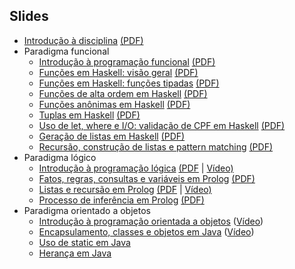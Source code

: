 Slides
------

- [Introdução à disciplina](https://docs.google.com/presentation/d/1h3FJcDFKrenAffH-bxXiruFHRpJ6nN_bryPtIglED_E/edit?usp=sharing) [(PDF)](https://docs.google.com/presentation/d/1h3FJcDFKrenAffH-bxXiruFHRpJ6nN_bryPtIglED_E/export/pdf)
- Paradigma funcional
   - [Introdução à programação funcional](https://docs.google.com/presentation/d/1wwj_3uXETj7-f8l_tYIeo6LSrCN5YTa8LMjtpesItNg/edit?usp=sharing) [(PDF)](https://docs.google.com/presentation/d/1wwj_3uXETj7-f8l_tYIeo6LSrCN5YTa8LMjtpesItNg/export/pdf)
   - [Funções em Haskell: visão geral](https://docs.google.com/presentation/d/1BG4PRmcPgDzgHxNkklyuljVdb6SfKPSUUqSgcFM3Bm8/edit?usp=sharing) [(PDF)](https://docs.google.com/presentation/d/1BG4PRmcPgDzgHxNkklyuljVdb6SfKPSUUqSgcFM3Bm8/export/pdf)
   - [Funções em Haskell: funções tipadas](https://docs.google.com/presentation/d/1y-4QgUU2PrwF-OnersZDP2B4qCQAz14kCMJ3SrU7rKo/edit?usp=sharing) [(PDF)](https://docs.google.com/presentation/d/1y-4QgUU2PrwF-OnersZDP2B4qCQAz14kCMJ3SrU7rKo/export/pdf)
   - [Funções de alta ordem em Haskell](https://docs.google.com/presentation/d/1UKi2vkIMiNdScn_m7CidoSBzZ9b4j1ppCSPKYYFjxIk/edit?usp=sharing) [(PDF)](https://docs.google.com/presentation/d/1UKi2vkIMiNdScn_m7CidoSBzZ9b4j1ppCSPKYYFjxIk/export/pdf)
   - [Funções anônimas em Haskell](https://docs.google.com/presentation/d/1zxqEsvCegZhxfwjjxElIkNjY-pqmLvpEnq9Mt0YBR9Y/edit?usp=sharing) [(PDF)](https://docs.google.com/presentation/d/1zxqEsvCegZhxfwjjxElIkNjY-pqmLvpEnq9Mt0YBR9Y/export/pdf)
   - [Tuplas em Haskell](https://docs.google.com/presentation/d/1sMyFIaHF9p8DwcVPaYgReZBb-uUTpZaYiTtvVWdm5Kw/edit?usp=sharing) [(PDF)](https://docs.google.com/presentation/d/1sMyFIaHF9p8DwcVPaYgReZBb-uUTpZaYiTtvVWdm5Kw/export/pdf)
   - [Uso de let, where e I/O: validação de CPF em Haskell](https://docs.google.com/presentation/d/1X3hITYqBAuAtXhNdvEOFpknYbjRZsGg80c5-ITXar_Y/edit?usp=sharing) [(PDF)](https://docs.google.com/presentation/d/1X3hITYqBAuAtXhNdvEOFpknYbjRZsGg80c5-ITXar_Y/export/pdf)   
   - [Geração de listas em Haskell](https://docs.google.com/presentation/d/1TMixYL165fAWWSdmBSz15Bv6rwBG8BpaCMktSRxiypc/edit?usp=sharing) [(PDF)](https://docs.google.com/presentation/d/1TMixYL165fAWWSdmBSz15Bv6rwBG8BpaCMktSRxiypc/export/pdf)
   - [Recursão, construção de listas e pattern matching](https://docs.google.com/presentation/d/1CgQfX9IMbhj8Qmy7sUsxAmtXdxFqe47puFElN7JDobo/edit?usp=sharing) [(PDF)](https://docs.google.com/presentation/d/1CgQfX9IMbhj8Qmy7sUsxAmtXdxFqe47puFElN7JDobo/export/pdf)
- Paradigma lógico
   - [Introdução à programação lógica](https://docs.google.com/presentation/d/1BBdEMiomZmtC2hBAHEYMAXUk1VqxqkPSlUhWrjcyp5g/edit?usp=sharing) [(PDF](https://docs.google.com/presentation/d/1BBdEMiomZmtC2hBAHEYMAXUk1VqxqkPSlUhWrjcyp5g/export/pdf) | [Vídeo)](https://drive.google.com/file/d/1_1JCudbZOdeIUgpN3_OaLSe9SwdVaOxt/view?usp=sharing)
   - [Fatos, regras, consultas e variáveis em Prolog](https://docs.google.com/presentation/d/1-XSnxqA9-Ub7Kq0Kd4sHm17wUETLrzXkqW6WODMG98I/edit?usp=sharing) [(PDF)](https://docs.google.com/presentation/d/1-XSnxqA9-Ub7Kq0Kd4sHm17wUETLrzXkqW6WODMG98I/export/pdf)
   - [Listas e recursão em Prolog](https://docs.google.com/presentation/d/1JDEbRUr0QYoRjx-DHRUEeX-UWwKSCObI0UcJPYVoASM/edit?usp=sharing) [(PDF](https://docs.google.com/presentation/d/1JDEbRUr0QYoRjx-DHRUEeX-UWwKSCObI0UcJPYVoASM/export/pdf) | [Vídeo)](https://drive.google.com/file/d/1MaIl_4LPkijwLZMPRBMR2Ky6v6M_zbo1/view?usp=sharing)
   - [Processo de inferência em Prolog](https://docs.google.com/presentation/d/197tgx5dL0qi8TpT86D7N-iZURokOtCrf9i45OJam59E/edit?usp=sharing) [(PDF)](https://docs.google.com/presentation/d/197tgx5dL0qi8TpT86D7N-iZURokOtCrf9i45OJam59E/export/pdf)
- Paradigma orientado a objetos
   - [Introdução à programação orientada a objetos](https://docs.google.com/presentation/d/11RNFeJRACGFEfN7-DSoiUpQMqAKnKC2HFdnco_QV6O4/edit?usp=sharing) ([Vídeo](https://drive.google.com/file/d/18kV6l1WitQPhUNU5aXJU_-b_04JuHVKJ/view?usp=sharing
))
   - [Encapsulamento, classes e objetos em Java](https://docs.google.com/presentation/d/1mgI4MwuOgrX_ohtxUECe-ts0qDQH9SKjgiSzLfg2pHg/edit?usp=sharing) ([Vídeo](https://drive.google.com/file/d/1km7L2YPN0g-2Z_RK8QRMTsu-G9oOt1MJ/view?usp=sharing))
   - [Uso de static em Java](https://docs.google.com/presentation/d/1VLjYnXuZ_Wisa7lZ0ANWdhFb4vPrgfopJv1oQC7bLzk/edit?usp=sharing) 
   - [Herança em Java](https://docs.google.com/presentation/d/1RqHDauB2jNiwos4CaNZfav5YgywwOxUyCtDrM60j36I/edit?usp=sharing) 


<!--

   - [Condicionais e recursividade em Haskell](https://docs.google.com/presentation/d/19dlzcfDaVMIx1KKaaM4gxlrzW7zuVZe8hd8awFKvjHg/edit?usp=sharing) [(PDF)](https://docs.google.com/presentation/d/19dlzcfDaVMIx1KKaaM4gxlrzW7zuVZe8hd8awFKvjHg/export/pdf)


- Paradigma lógico
   - [Introdução à programação lógica](https://docs.google.com/presentation/d/1YfAJmPQRsDpr3V0_A9I8SaxBFKeM-TyqTvmN6XnAWHc/edit?usp=sharing) [(PDF)](https://docs.google.com/presentation/d/1YfAJmPQRsDpr3V0_A9I8SaxBFKeM-TyqTvmN6XnAWHc/export/pdf)
   - [Fatos, regras, consultas e variáveis em Prolog](https://docs.google.com/presentation/d/1VSONXQPshN0Bc-49fSI_oDCJawNpT310wEkU-3VdH9A/edit?usp=sharing) [(PDF)](https://docs.google.com/presentation/d/1VSONXQPshN0Bc-49fSI_oDCJawNpT310wEkU-3VdH9A/export/pdf)
   - [Listas em Prolog](https://docs.google.com/presentation/d/1NVpOmgzxU2RjHyuSr3wo61J7nfEosCYPBrBUsgsERNI/edit?usp=sharing) [(PDF)](https://docs.google.com/presentation/d/1NVpOmgzxU2RjHyuSr3wo61J7nfEosCYPBrBUsgsERNI/export/pdf)
   - [Processo de inferência em Prolog](https://docs.google.com/presentation/d/1YPOfpZK-gsOVCjzLwsRAk_X4MoCZK7TwL51wubNP3VU/edit?usp=sharing) [(PDF)](https://docs.google.com/presentation/d/1YPOfpZK-gsOVCjzLwsRAk_X4MoCZK7TwL51wubNP3VU/export/pdf)


- Paradigma orientado a objetos
   - [Introdução à programação orientada a objetos](https://drive.google.com/open?id=1S3Deuzbxmx71AIxZufadF7MTFq26WQ3_4ug4AtXcXi4)
   - Encapsulamento, classes e objetos em Java: [slides resumidos](https://drive.google.com/open?id=1gVL3iW0lVzdgd9AsydBhKV-0xmP8-zYIfx_ujlBGDR4) | [slides detalhados (Marco Antoni)](https://docs.google.com/presentation/d/1JdjZ1zvop1Y_OyR3dyYEbGhbSwpFTMPItdv95n_PgiE/edit?usp=sharing)
   - [Uso de static em Java](https://drive.google.com/open?id=1k91FdgKAtmLQAyRfXFNjb9gRRE-x4uPdvse1n1XpcKs) 
   - Herança em Java: [slides resumidos](https://docs.google.com/presentation/d/1AvrAo8FCV3Ailms0IoDNqa52q_oitqUG-zE-rbXktn0/edit?usp=sharing) | slides detalhados (Karina Wiechork) [(1)](https://docs.google.com/presentation/d/1EDUTLI4iwkdbTYTWDQjSnZF2ZKlWEEeBHbqQvFtAv6E/edit?usp=sharing) [(2)](https://docs.google.com/presentation/d/1U3jyFz5I52mln8X3Ctv0vkTd_tM0uOXZ5jwL25nw9ys/edit?usp=sharing)
   - [Polimorfismo em Java](https://drive.google.com/open?id=1aOk2_Tuf37KRNUo1bvrDXFQe9o_J2PLEY19eJaZE59w) 
   - [Classes abstratas e interfaces](https://drive.google.com/open?id=1RloxoaouSMFlVk7p3phR8cUbW3AyyeU3z08i9frApZY) 
   - [Interfaces gráficas em Java](https://docs.google.com/presentation/d/1foLaaktwGGrgQAGcfYnHL63n2XIb6jv1tDZYibS_g68/edit?usp=sharing) 
   - [Padrão Model-View-Controller](https://docs.google.com/presentation/d/1iR08-YYUaeuhczXfJTVxpblPK9ENVtaxD9l4dobxp4k/edit?usp=sharing) 
   - [TableView em JavaFX](https://docs.google.com/presentation/d/11uSC-d5hOS5ZkVusmx6GstCLF-zY_DzqqFKW0dBYS6U/edit?usp=sharing) 
   - [Exceções em Java](https://docs.google.com/presentation/d/1x5yeTPjAPTk-VWN3ooYNbiNaDxBzySv1DDeVEIovYOs/edit?usp=sharing) 


- Programação concorrente
  - [Threads em Java](https://drive.google.com/open?id=1Jr6To7uVSmybvInl5gu2ezQ-fbak2JSz0awADsk3yas)
  - [Problemas da programação concorrente](https://drive.google.com/open?id=1P4c6MiUCAA7SxLSilfXwjrfBvxEzNK7r4yRswiDH8Qw)
  - [Cooperação entre threads](https://docs.google.com/presentation/d/1ZLhH_K_kK74AlN1aOw9hdutJke0CTyowyLKB9rvHmRE/edit?usp=sharing)
-->

<!--
https://docs.google.com/presentation/d/1nTHSZMyDT0DxJpxd3nU4LPCDImgAuqvLC8XLzPibMnw/edit?usp=sharing

https://drive.google.com/open?id=10M7otpa1_Z18zxB2__zvGbCofInx_CZ5lpbX_RvOooA

https://drive.google.com/open?id=1dgMv-YJt-bQ6QBvKs4ws04kgH4XicCP851SsFP8CyJY

-->
